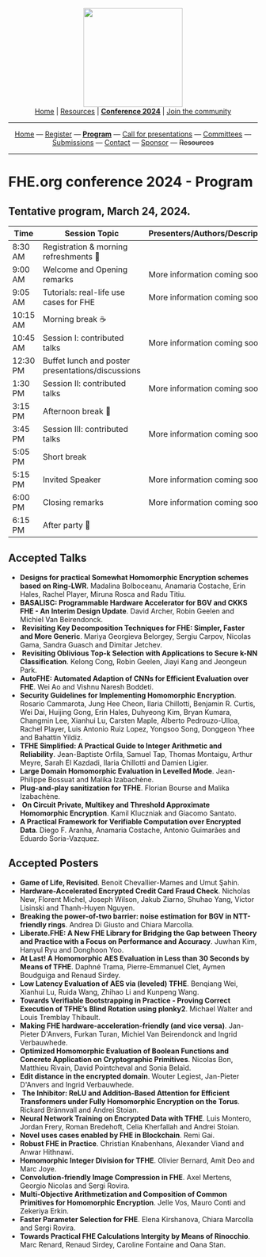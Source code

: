 <!-- Main header navigation -->
<p align="center">
  <img width="200" src="https://user-images.githubusercontent.com/5758427/180978488-db825482-5a58-4c7c-9589-c494a6f0be04.png"><br/>
  <a href="https://fhe-org.github.io">Home</a> | <a href="https://fhe-org.github.io/resources">Resources</a> | <b><a href="https://fhe-org.github.io/conferences/conference-2024/">Conference 2024</a></b> | <a href="https://fhe-org.github.io/community">Join the community</a>
</p>
<hr/>
<!-- /Main header navigation -->



<!-- Header conference 2024 links -->
<p align="center">
  <a href="https://fhe-org.github.io/conferences/conference-2024/">Home</a>
  —
  <a href="https://lu.ma/fhe-org-conference-2024-tickets">Register</a>
  —
  <a href="https://fhe-org.github.io/conferences/conference-2024/program"><b>Program</b></a>
  —
  <a href="https://fhe-org.github.io/conferences/conference-2024/call-for-presentations"> Call for presentations</a>
  —
  <a href="https://fhe-org.github.io/conferences/conference-2024/committees">Committees</a>
  —
  <a href="https://easychair.org/conferences/?conf=fheorg2024" target="_blank">Submissions</a>
  —
  <a href="https://fhe-org.github.io/conferences/conference-2024/contact">Contact</a>
  —
  <a href="https://fhe-org.github.io/conferences/conference-2024/sponsor">Sponsor</a>
  —
  <strike>Resources</strike>
</p>
<hr/>
<!-- /Header conference 2024 links -->





# FHE.org conference 2024 - Program

## Tentative program, March 24, 2024.

<table>

  
  <thead>
        <tr>
            <th data-sortas="case-insensitive">Time</th>
            <th data-sortas="case-insensitive">Session Topic</th>
            <th data-sortas="case-insensitive">Presenters/Authors/Description</th>
        </tr>
    </thead>  

<tr>
    <td>8:30 AM</td>
    <td>Registration & morning refreshments 🥐</td>
    <td></td>
</tr>  
<tr>
    <td>9:00 AM</td>
    <td>Welcome and Opening remarks</td>
    <td>More information coming soon</td>
</tr>  
<tr>
    <td>9:05 AM</td>
    <td>Tutorials: real-life use cases for FHE</td>
    <td>More information coming soon</td>
</tr>  
<tr>
    <td>10:15 AM</td>
    <td>Morning break ☕️</td>
    <td></td>
</tr>
<tr>
    <td>10:45 AM</td>
    <td>Session I: contributed talks
    </td>
    <td>More information coming soon</td>
</tr>  
<tr>
    <td>12:30 PM</td>
    <td>Buffet lunch and poster presentations/discussions</td>
    <td></td>
</tr>  
<tr>
    <td>1:30 PM</td>
    <td>Session II: contributed talks</td>
    <td>More information coming soon</td>
</tr>  
<tr>
    <td>3:15 PM</td>
    <td>Afternoon break 🧃</td>
    <td></td>
</tr>  
<tr>
    <td>3:45 PM</td>
    <td>Session III: contributed talks</td>
    <td>More information coming soon</td>
</tr>  
<tr>
    <td>5:05 PM</td>
    <td>Short break</td>
    <td></td>
</tr>  
<tr>
    <td>5:15 PM</td>
    <td>Invited Speaker</td>
    <td>More information coming soon</td>
</tr>  
<tr>
    <td>6:00 PM</td>
    <td>Closing remarks</td>
    <td>More information coming soon</td>
</tr>  
<tr>
    <td>6:15 PM</td>
    <td>After party 🍻</td>
    <td></td>
</tr>  

</table>
  
## Accepted Talks

- **Designs for practical Somewhat Homomorphic Encryption schemes based on Ring-LWR**. Madalina Bolboceanu, Anamaria Costache, Erin Hales, Rachel Player, Miruna Rosca and Radu Titiu.
- **BASALISC: Programmable Hardware Accelerator for BGV and CKKS FHE - An Interim Design Update**. David Archer, Robin Geelen and Michiel Van Beirendonck.
-  **Revisiting Key Decomposition Techniques for FHE: Simpler, Faster and More Generic**. Mariya Georgieva Belorgey, Sergiu Carpov, Nicolas Gama, Sandra Guasch and Dimitar Jetchev.
-  **Revisiting Oblivious Top-k Selection with Applications to Secure k-NN Classification**. Kelong Cong, Robin Geelen, Jiayi Kang and Jeongeun Park.
- **AutoFHE: Automated Adaption of CNNs for Efficient Evaluation over FHE**. Wei Ao and Vishnu Naresh Boddeti.
- **Security Guidelines for Implementing Homomorphic Encryption**. Rosario Cammarota, Jung Hee Cheon, Ilaria Chillotti, Benjamin R. Curtis, Wei Dai, Huijing Gong, Erin Hales, Duhyeong Kim, Bryan Kumara, Changmin Lee, Xianhui Lu, Carsten Maple, Alberto Pedrouzo-Ulloa, Rachel Player, Luis Antonio Ruiz Lopez, Yongsoo Song, Donggeon Yhee and Bahattin Yildiz.
- **TFHE Simplified: A Practical Guide to Integer Arithmetic and Reliability**. Jean-Baptiste Orfila, Samuel Tap, Thomas Montaigu, Arthur Meyre, Sarah El Kazdadi, Ilaria Chillotti and Damien Ligier.
- **Large Domain Homomorphic Evaluation in Levelled Mode**. Jean-Philippe Bossuat and Malika Izabachène.
- **Plug-and-play sanitization for TFHE**. Florian Bourse and Malika Izabachène.
-  **On Circuit Private, Multikey and Threshold Approximate Homomorphic Encryption**. Kamil Kluczniak and Giacomo Santato.
- **A Practical Framework for Verifiable Computation over Encrypted Data**. Diego F. Aranha, Anamaria Costache, Antonio Guimarães and Eduardo Soria-Vazquez.


## Accepted Posters

- **Game of Life, Revisited**. Benoit Chevallier-Mames and Umut Şahin.
- **Hardware-Accelerated Encrypted Credit Card Fraud Check**. Nicholas New, Florent Michel, Joseph Wilson, Jakub Ziarno, Shuhao Yang, Victor Lisinski and Thanh-Huyen Nguyen.
- **Breaking the power-of-two barrier: noise estimation for BGV in NTT-friendly rings**. Andrea Di Giusto and Chiara Marcolla.
- **Liberate.FHE: A New FHE Library for Bridging the Gap between Theory and Practice with a Focus on Performance and Accuracy**. Juwhan Kim, Hanyul Ryu and Donghoon Yoo.
- **At Last! A Homomorphic AES Evaluation in Less than 30 Seconds by Means of TFHE**. Daphné Trama, Pierre-Emmanuel Clet, Aymen Boudguiga and Renaud Sirdey.
- **Low Latency Evaluation of AES via (leveled) TFHE**. Benqiang Wei, Xianhui Lu, Ruida Wang, Zhihao Li and Kunpeng Wang.
- **Towards Verifiable Bootstrapping in Practice - Proving Correct Execution of TFHE’s Blind Rotation using plonky2**. Michael Walter and Louis Tremblay Thibault.
- **Making FHE hardware-acceleration-friendly (and vice versa)**. Jan-Pieter D'Anvers, Furkan Turan, Michiel Van Beirendonck and Ingrid Verbauwhede.
- **Optimized Homomorphic Evaluation of Boolean Functions and Concrete Application on Cryptographic Primitives**. Nicolas Bon, Matthieu Rivain, David Pointcheval and Sonia Belaïd.
- **Edit distance in the encrypted domain**. Wouter Legiest, Jan-Pieter D'Anvers and Ingrid Verbauwhede.
-  **The Inhibitor: ReLU and Addition-Based Attention for Efficient Transformers under Fully Homomorphic Encryption on the Torus**. Rickard Brännvall and Andrei Stoian.
- **Neural Network Training on Encrypted Data with TFHE**. Luis Montero, Jordan Frery, Roman Bredehoft, Celia Kherfallah and Andrei Stoian.
- **Novel uses cases enabled by FHE in Blockchain**. Remi Gai.
- **Robust FHE in Practice**. Christian Knabenhans, Alexander Viand and Anwar Hithnawi.
- **Homomorphic Integer Division for TFHE**. Olivier Bernard, Amit Deo and Marc Joye.
- **Convolution-friendly Image Compression in FHE**. Axel Mertens, Georgio Nicolas and Sergi Rovira.
- **Multi-Objective Arithmetization and Composition of Common Primitives for Homomorphic Encryption**. Jelle Vos, Mauro Conti and Zekeriya Erkin.
- **Faster Parameter Selection for FHE**. Elena Kirshanova, Chiara Marcolla and Sergi Rovira.
- **Towards Practical FHE Calculations Intergity by Means of Rinocchio**. Marc Renard, Renaud Sirdey, Caroline Fontaine and Oana Stan.
